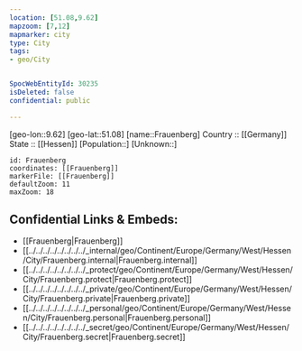 ```yaml
---
location: [51.08,9.62] 
mapzoom: [7,12] 
mapmarker: city 
type: City
tags:
- geo/City


SpocWebEntityId: 30235
isDeleted: false
confidential: public

---
```

[geo-lon::9.62] 
[geo-lat::51.08] 
[name::Frauenberg] 
Country :: [[Germany]]  
State :: [[Hessen]] 
[Population::] 
[Unknown::] 


```leaflet
id: Frauenberg
coordinates: [[Frauenberg]] 
markerFile: [[Frauenberg]] 
defaultZoom: 11 
maxZoom: 18
```


## Confidential Links & Embeds: 
- [[Frauenberg|Frauenberg]]  
- [[../../../../../../../../_internal/geo/Continent/Europe/Germany/West/Hessen/City/Frauenberg.internal|Frauenberg.internal]] 
- [[../../../../../../../../_protect/geo/Continent/Europe/Germany/West/Hessen/City/Frauenberg.protect|Frauenberg.protect]] 
- [[../../../../../../../../_private/geo/Continent/Europe/Germany/West/Hessen/City/Frauenberg.private|Frauenberg.private]] 
- [[../../../../../../../../_personal/geo/Continent/Europe/Germany/West/Hessen/City/Frauenberg.personal|Frauenberg.personal]] 
- [[../../../../../../../../_secret/geo/Continent/Europe/Germany/West/Hessen/City/Frauenberg.secret|Frauenberg.secret]] 
